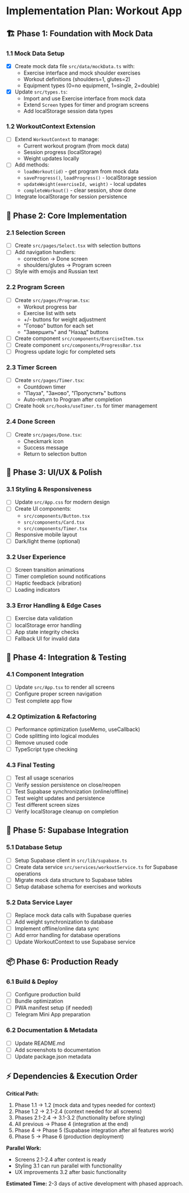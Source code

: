 # Implementation Plan: Workout App

## 🏗️ Phase 1: Foundation with Mock Data

### 1.1 Mock Data Setup
- [x] Create mock data file `src/data/mockData.ts` with:
  - Exercise interface and mock shoulder exercises
  - Workout definitions (shoulders=1, glutes=2)  
  - Equipment types (0=no equipment, 1=single, 2=double)
- [x] Update `src/types.ts`:
  - Import and use Exercise interface from mock data
  - Extend `Screen` types for timer and program screens
  - Add localStorage session data types

### 1.2 WorkoutContext Extension
- [ ] Extend `WorkoutContext` to manage:
  - Current workout program (from mock data)
  - Session progress (localStorage)
  - Weight updates locally
- [ ] Add methods:
  - `loadWorkout(id)` - get program from mock data
  - `saveProgress()`, `loadProgress()` - localStorage session
  - `updateWeight(exerciseId, weight)` - local updates
  - `completeWorkout()` - clear session, show done
- [ ] Integrate localStorage for session persistence

## 🎯 Phase 2: Core Implementation

### 2.1 Selection Screen
- [ ] Create `src/pages/Select.tsx` with selection buttons
- [ ] Add navigation handlers:
  - correction → Done screen
  - shoulders/glutes → Program screen
- [ ] Style with emojis and Russian text

### 2.2 Program Screen  
- [ ] Create `src/pages/Program.tsx`:
  - Workout progress bar
  - Exercise list with sets
  - +/- buttons for weight adjustment
  - "Готово" button for each set
  - "Завершить" and "Назад" buttons
- [ ] Create component `src/components/ExerciseItem.tsx`
- [ ] Create component `src/components/ProgressBar.tsx`
- [ ] Progress update logic for completed sets

### 2.3 Timer Screen
- [ ] Create `src/pages/Timer.tsx`:
  - Countdown timer
  - "Пауза", "Заново", "Пропустить" buttons
  - Auto-return to Program after completion
- [ ] Create hook `src/hooks/useTimer.ts` for timer management

### 2.4 Done Screen
- [ ] Create `src/pages/Done.tsx`:
  - Checkmark icon
  - Success message
  - Return to selection button

## 🎨 Phase 3: UI/UX & Polish

### 3.1 Styling & Responsiveness
- [ ] Update `src/App.css` for modern design
- [ ] Create UI components:
  - `src/components/Button.tsx`
  - `src/components/Card.tsx` 
  - `src/components/Timer.tsx`
- [ ] Responsive mobile layout
- [ ] Dark/light theme (optional)

### 3.2 User Experience
- [ ] Screen transition animations
- [ ] Timer completion sound notifications
- [ ] Haptic feedback (vibration)
- [ ] Loading indicators

### 3.3 Error Handling & Edge Cases
- [ ] Exercise data validation
- [ ] localStorage error handling
- [ ] App state integrity checks
- [ ] Fallback UI for invalid data

## 🔧 Phase 4: Integration & Testing

### 4.1 Component Integration
- [ ] Update `src/App.tsx` to render all screens
- [ ] Configure proper screen navigation
- [ ] Test complete app flow

### 4.2 Optimization & Refactoring
- [ ] Performance optimization (useMemo, useCallback)
- [ ] Code splitting into logical modules
- [ ] Remove unused code
- [ ] TypeScript type checking

### 4.3 Final Testing
- [ ] Test all usage scenarios
- [ ] Verify session persistence on close/reopen
- [ ] Test Supabase synchronization (online/offline)
- [ ] Test weight updates and persistence
- [ ] Test different screen sizes
- [ ] Verify localStorage cleanup on completion

## 🔗 Phase 5: Supabase Integration

### 5.1 Database Setup  
- [ ] Setup Supabase client in `src/lib/supabase.ts`
- [ ] Create data service `src/services/workoutService.ts` for Supabase operations
- [ ] Migrate mock data structure to Supabase tables
- [ ] Setup database schema for exercises and workouts

### 5.2 Data Service Layer
- [ ] Replace mock data calls with Supabase queries
- [ ] Add weight synchronization to database
- [ ] Implement offline/online data sync
- [ ] Add error handling for database operations
- [ ] Update WorkoutContext to use Supabase service

## 📦 Phase 6: Production Ready

### 6.1 Build & Deploy
- [ ] Configure production build
- [ ] Bundle optimization
- [ ] PWA manifest setup (if needed)
- [ ] Telegram Mini App preparation

### 6.2 Documentation & Metadata
- [ ] Update README.md
- [ ] Add screenshots to documentation
- [ ] Update package.json metadata

## ⚡ Dependencies & Execution Order

**Critical Path:**
1. Phase 1.1 → 1.2 (mock data and types needed for context)
2. Phase 1.2 → 2.1-2.4 (context needed for all screens)
3. Phases 2.1-2.4 → 3.1-3.2 (functionality before styling)
4. All previous → Phase 4 (integration at the end)
5. Phase 4 → Phase 5 (Supabase integration after all features work)
6. Phase 5 → Phase 6 (production deployment)

**Parallel Work:**
- Screens 2.1-2.4 after context is ready
- Styling 3.1 can run parallel with functionality
- UX improvements 3.2 after basic functionality

**Estimated Time:** 2-3 days of active development with phased approach.